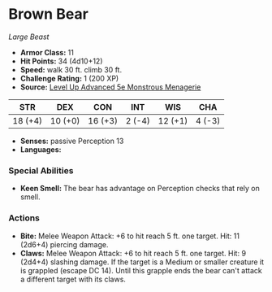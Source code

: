 # Brown Bear

*Large* *Beast*

- **Armor Class:** 11
- **Hit Points:** 34 (4d10+12)
- **Speed:** walk 30 ft. climb 30 ft.
- **Challenge Rating:** 1 (200 XP)
- **Source:** [Level Up Advanced 5e Monstrous Menagerie](https://www.levelup5e.com)

| STR | DEX | CON | INT | WIS | CHA |
| --- | --- | --- | --- | --- | --- |
| 18 (+4) | 10 (+0) | 16 (+3) | 2 (-4) | 12 (+1) | 4 (-3) |

- **Senses:** passive Perception 13
- **Languages:** 
### Special Abilities
- **Keen Smell:** The bear has advantage on Perception checks that rely on smell.
### Actions
- **Bite:** Melee Weapon Attack: +6 to hit  reach 5 ft.  one target. Hit: 11 (2d6+4) piercing damage.
- **Claws:** Melee Weapon Attack: +6 to hit  reach 5 ft.  one target. Hit: 9 (2d4+4) slashing damage. If the target is a Medium or smaller creature  it is grappled (escape DC 14). Until this grapple ends  the bear can't attack a different target with its claws.
